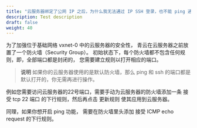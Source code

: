 ```yaml
---
title: "云服务器绑定了公网 IP 之后，为什么我无法通过 IP SSH 登录，也不能 ping 通该 IP？ "
description: Test description
draft: false
weight: 40
---
```


为了加强位于基础网络 vxnet-0 中的云服务器的安全性， 青云在云服务器之前放置了一个防火墙（Security Group）。 初始状态下，每个防火墙都不包含任何规则，即，全部端口都是封闭的， 您需要建立规则以打开相应的端口。

>**说明**
>如果你的云服务器使用的是默认防火墙，那么 ping 和 ssh 的端口都是默认打开的，你无需再进行操作。

例如您需要访问云服务器的22号端口，需要手动为云服务器的防火墙添加一条 接受 tcp 22 端口 的下行规则，然后再点击 更新规则 使其应用到云服务器。

同理，如果你想开启 ping 功能， 需要在防火墙里头添加 接受 ICMP echo request 的下行规则。

